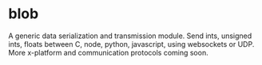# blob
A generic data serialization and transmission module. Send ints, unsigned ints, floats between C, node, python, javascript, using websockets or UDP. More x-platform and communication protocols coming soon.
